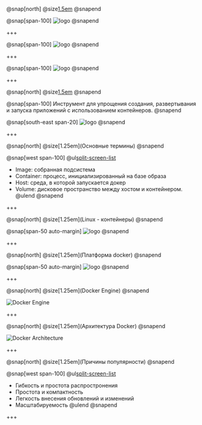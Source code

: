 @snap[north]
@size[1.5em](Docker)
@snapend

@snap[span-100]
![logo](images/Intro-to-Docker.png)
@snapend

+++

@snap[span-100]
![logo](images/ship.jpg)
@snapend

+++

@snap[span-100]
![logo](images/ship2.jpg)
@snapend

+++

@snap[north]
@size[1.5em](Docker)
@snapend

@snap[span-100]
Инструмент для упрощения создания, развертывания и запуска приложений с использованием контейнеров.
@snapend

@snap[south-east span-20]
![logo](images/docker-whales.png)
@snapend

+++

@snap[north]
@size[1.25em](Основные термины)
@snapend


@snap[west span-100]
@ul[split-screen-list](false)
  - Image: собранная подсистема
  - Container: процесс, инициализированный на базе образа
  - Host: среда, в которой запускается докер
  - Volume: дисковое пространство между хостом и контейнером.
@ulend
@snapend

+++

@snap[north]
@size[1.25em](Linux - контейнеры)
@snapend

@snap[span-50 auto-margin]
![logo](images/containers.png)
@snapend

+++

@snap[north]
@size[1.25em](Платформа docker)
@snapend

@snap[span-50 auto-margin]
![logo](images/container.jpg)
@snapend

+++

@snap[north]
@size[1.25em](Docker Engine)
@snapend

![Docker Engine](images/engine.png)

+++

@snap[north]
@size[1.25em](Архитектура Docker)
@snapend

![Docker Architecture](images/architecture.png)

+++

@snap[north]
@size[1.25em](Причины популярности)
@snapend

@snap[west span-100]
@ul[split-screen-list](false)
  - Гибкость и простота распростронения
  - Простота и компактность
  - Легкость внесения обновлений и изменений
  - Масштабируемость
@ulend
@snapend


+++
